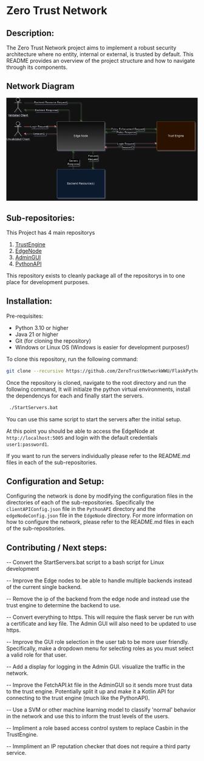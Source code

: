 # Zero Trust Network

## Description:
The Zero Trust Network project aims to implement a robust security architecture where no entity, internal or external, is trusted by default. This README provides an overview of the project structure and how to navigate through its components.

## Network Diagram
![alt text](<ZTN Basic Design.png>)

## Sub-repositories:
This Project has 4 main repositorys

1. [TrustEngine](TrustEngine/README.md)
2. [EdgeNode](EdgeNode/README.md)
3. [AdminGUI](AdminGUI/README.md)
4. [PythonAPI](PythonAPI/README.md)

This repository exists to cleanly package all of the repositorys in to one place for development purposes.

## Installation:
Pre-requisites:
- Python 3.10 or higher
- Java 21 or higher
- Git (for cloning the repository)
- Windows or Linux OS (Windows is easier for development purposes!)

To clone this repository, run the following command:
```bash
git clone --recursive https://github.com/ZeroTrustNetworkWWU/FlaskPythonZTA
```

Once the repository is cloned, navigate to the root directory and run the following command, It will initialze the python virtual environments, install the dependencys for each and finally start the servers.
```bash
 ./StartServers.bat
 ```
You can use this same script to start the servers after the initial setup.

At this point you should be able to access the EdgeNode at `http://localhost:5005` and login with the default credentials `user1:password1`.

If you want to run the servers individually please refer to the README.md files in each of the sub-repositories.

## Configuration and Setup:
Configuring the network is done by modifying the 
configuration files in the directories of each of the sub-repositories. Specifically the `clientAPIConfig.json` file in the `PythonAPI` directory and the `edgeNodeConfig.json` file in the `EdgeNode` directory. For more information on how to configure the network, please refer to the README.md files in each of the sub-repositories.

## Contributing / Next steps:

-- Convert the StartServers.bat script to a bash script for Linux development

-- Improve the Edge nodes to be able to handle multiple backends instead of the current single backend. 

-- Remove the ip of the backend from the edge node and instead use the trust engine to determine the backend to use.

-- Convert everything to https. This will require the flask server be run with a certificate and key file. The Admin GUI will also need to be updated to use https.

-- Improve the GUI role selection in the user tab to be more user friendly. Specifically, make a dropdown menu for selecting roles as you must select a valid role for that user.

-- Add a display for logging in the Admin GUI. visualize the traffic in the network.

-- Improve the FetchAPI.kt file in the AdminGUI so it sends more trust data to the trust engine. Potentially split it up and make it a Kotlin API for connecting to the trust engine (much like the PythonAPI).

-- Use a SVM or other machine learning model to classify 'normal' behavior in the network and use this to inform the trust levels of the users.

-- Impliment a role based access control system to replace Casbin in the TrustEngine.

-- Immpliment an IP reputation checker that does not require a third party service.
